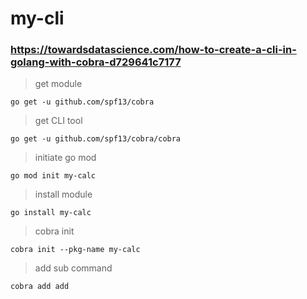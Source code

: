 # my-cli
### https://towardsdatascience.com/how-to-create-a-cli-in-golang-with-cobra-d729641c7177
> get module

`go get -u github.com/spf13/cobra`

> get CLI tool

`go get -u github.com/spf13/cobra/cobra`

> initiate go mod

`go mod init my-calc`

> install module

`go install my-calc`

> cobra init

`cobra init --pkg-name my-calc`

> add sub command

`cobra add add`